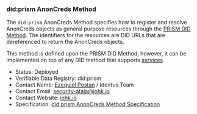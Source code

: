 ### did:prism AnonCreds Method

The `did:prism` AnonCreds Method specifies how to register and resolve AnonCreds objects as general purpose resources through the [PRISM DID Method](https://github.com/input-output-hk/prism-did-method-spec/blob/main/w3c-spec/PRISM-method.md). The identifiers for the resources are DID URLs that are dereferenced to return the AnonCreds objects.

This method is defined upon the PRISM DID Method, however, it can be implemented on top of any DID method that supports [services](https://www.w3.org/TR/did-core/#services).

- Status: Deployed
- Verifiable Data Registry: did:prism
- Contact Name: [Ezequiel Postan](https://www.linkedin.com/in/ezequielpostan/) / Identus Team
- Contact Email: security-atala@iohk.io
- Contact Website: [iohk.io](https://iohk.io/)
- Specification: [did:prism AnonCreds Method Specification](https://github.com/input-output-hk/prism-did-method-spec/blob/main/extensions/did-prism-anoncreds-object-method-specification.md)

